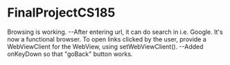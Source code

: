 # FinalProjectCS185

Browsing is working.
    --After entering url, it can do search in i.e. Google. It's now a functional browser. To open links clicked by the user, provide a WebViewClient for the WebView, using setWebViewClient().
    --Added onKeyDown so that "goBack" button works.
